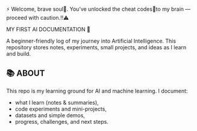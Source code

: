 ⚡ Welcome, brave soul💪. You’ve unlocked the cheat codes💭to my brain — proceed with caution.‼️⚠️

MY FIRST AI DOCUMENTATION 🚀

A beginner-friendly log of my journey into Artificial Intelligence.
This repository stores notes, experiments, small projects, and ideas as I learn and build.


## 📚 ABOUT


This repo is my learning ground for AI and machine learning. I document:
- what I learn (notes & summaries),
- code experiments and mini-projects,
- datasets and simple demos,
- progress, challenges, and next steps.
